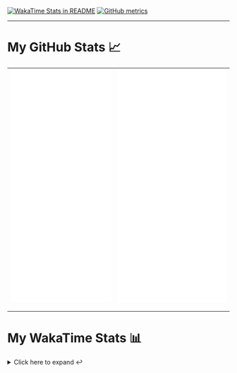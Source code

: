 [![WakaTime Stats in README](https://github.com/LOsioChico/LOsioChico/actions/workflows/waka.yml/badge.svg)](https://github.com/LOsioChico/LOsioChico/actions/workflows/waka.yml) [![GitHub metrics](https://github.com/LOsioChico/LOsioChico/actions/workflows/metrics.yml/badge.svg)](https://github.com/LOsioChico/LOsioChico/actions/workflows/metrics.yml)

---

# My GitHub Stats 📈

| ![](./assets/metrics.svg) | ![](./assets/metrics2.svg) |
| ------------------------- | -------------------------- |

---

# My WakaTime Stats 📊

<details>
<summary>Click here to expand ↩️</summary>
<br>

<!--START_SECTION:waka-->
![Code Time](http://img.shields.io/badge/Code%20Time-1%2C860%20hrs%2029%20mins-blue)

![Lines of code](https://img.shields.io/badge/From%20Hello%20World%20I%27ve%20Written-358.7%20thousand%20lines%20of%20code-blue)

**🐱 My GitHub Data** 

> 📦 606.1 kB Used in GitHub's Storage 
 > 
> 🚫 Not Opted to Hire
 > 
> 📜 24 Public Repositories 
 > 
> 🔑 30 Private Repositories 
 > 
**I'm a Night 🦉** 

```text
🌞 Morning                591 commits         ████░░░░░░░░░░░░░░░░░░░░░   14.01 % 
🌆 Daytime                1288 commits        ████████░░░░░░░░░░░░░░░░░   30.53 % 
🌃 Evening                1449 commits        █████████░░░░░░░░░░░░░░░░   34.34 % 
🌙 Night                  891 commits         █████░░░░░░░░░░░░░░░░░░░░   21.12 % 
```
📅 **I'm Most Productive on Thursday** 

```text
Monday                   586 commits         ███░░░░░░░░░░░░░░░░░░░░░░   13.89 % 
Tuesday                  645 commits         ████░░░░░░░░░░░░░░░░░░░░░   15.29 % 
Wednesday                479 commits         ███░░░░░░░░░░░░░░░░░░░░░░   11.35 % 
Thursday                 755 commits         ████░░░░░░░░░░░░░░░░░░░░░   17.90 % 
Friday                   643 commits         ████░░░░░░░░░░░░░░░░░░░░░   15.24 % 
Saturday                 738 commits         ████░░░░░░░░░░░░░░░░░░░░░   17.49 % 
Sunday                   373 commits         ██░░░░░░░░░░░░░░░░░░░░░░░   08.84 % 
```


📊 **This Week I Spent My Time On** 

```text
💬 Programming Languages: 
Scala                    12 hrs 2 mins       ██████████████░░░░░░░░░░░   57.78 % 
HTML                     5 hrs 6 mins        ██████░░░░░░░░░░░░░░░░░░░   24.48 % 
TypeScript               1 hr 36 mins        ██░░░░░░░░░░░░░░░░░░░░░░░   07.74 % 
Other                    1 hr 12 mins        █░░░░░░░░░░░░░░░░░░░░░░░░   05.77 % 
TOML                     17 mins             ░░░░░░░░░░░░░░░░░░░░░░░░░   01.37 % 
```

**I Mostly Code in TypeScript** 

```text
TypeScript               30 repos            █████████████░░░░░░░░░░░░   52.63 % 
Scala                    7 repos             ███░░░░░░░░░░░░░░░░░░░░░░   12.28 % 
CSS                      5 repos             ██░░░░░░░░░░░░░░░░░░░░░░░   08.77 % 
Python                   3 repos             █░░░░░░░░░░░░░░░░░░░░░░░░   05.26 % 
Java                     2 repos             █░░░░░░░░░░░░░░░░░░░░░░░░   03.51 % 
```




 Last Updated on 18/11/2024 01:05:57 UTC
<!--END_SECTION:waka-->

## </details>
